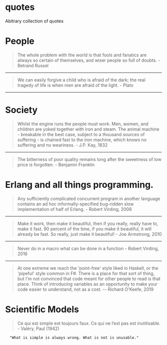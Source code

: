 # quotes
Abitrary collection of quotes

# People

> The whole problem with the world is that fools and fanatics are always so certain of themselves, and wiser people so full of doubts. - Betrand Russel
----
> We can easily forgive a child who is afraid of the dark; the real tragedy of life is when men are afraid of the light. - Plato
----
# Society

> Whilst the engine runs the people must work. Men, women, and children are yoked together with iron and steam. The animal machine - breakable in the best case, subject to a thousand sources of suffering - is chained fast to the iron machine, which knows no suffering and no weariness. - J.P. Kay, 1832
----
> The bitterness of poor quality remains long after the sweetness of low price is forgotten. - Benjamin Franklin


# Erlang and all things programming. 

> Any sufficiently complicated concurrent program in another language contains an ad hoc informally-specified bug-ridden slow implementation of half of Erlang. - Robert Virding, 2008
----
> Make it work, then make it beautiful, then if you really, really have to, make it fast. 90 percent of the time, if you make it beautiful, it will already be fast. So really, just make it beautiful! - Joe Armstrong, 2010
----
> Never do in a macro what can be done in a function - Robert Virding, 2016
----
> At one extreme we reach the 'point-free' style liked in Haskell, or the 'pipeful' style common in F#.
There is a place for that sort of thing, but I'm not convinced that code meant for other people
to read is that place. Think of introducing variables as an opportunity to make
your code easier to understand, not as a cost. -- Richard O'Keefe, 2019

# Scientific Models

> Ce qui est simple est toujours faux. Ce qui ne l’est pas est inutilisable. - Valéry, Paul (1942)

	  "What is simple is always wrong. What is not is unusable."
